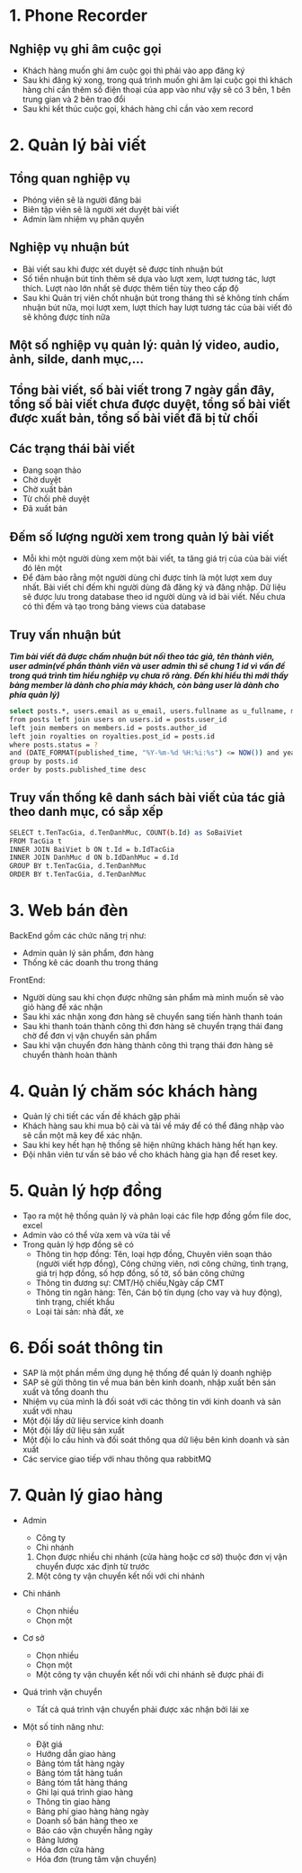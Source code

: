 # 1. Phone Recorder
## Nghiệp vụ ghi âm cuộc gọi
  - Khách hàng muốn ghi âm cuộc gọi thì phải vào app đăng ký
  - Sau khi đăng ký xong, trong quá trình muốn ghi âm lại cuộc gọi thì khách hàng chỉ cần thêm số điện thoại của app vào như vậy sẽ có 3 bên, 1 bên trung gian và 2 bên trao đổi
  - Sau khi kết thúc cuộc gọi, khách hàng chỉ cần vào xem record

# 2. Quản lý bài viết
## Tổng quan nghiệp vụ
  - Phóng viên sẽ là người đăng bài
  - Biên tập viên sẽ là người xét duyệt bài viết
  - Admin làm nhiệm vụ phân quyền

## Nghiệp vụ nhuận bút
  - Bài viết sau khi được xét duyệt sẽ được tính nhuận bút
  - Số tiền nhuận bút tính thêm sẽ dựa vào lượt xem, lượt tương tác, lượt thích. Lượt nào lớn nhất sẽ được thêm tiền tùy theo cấp độ
  - Sau khi Quản trị viên chốt nhuận bút trong tháng thì sẽ không tính chấm nhuận bút nữa, mọi lượt xem, lượt thích hay lượt tương tác của bài viết đó sẽ không được tính nữa

## Một số nghiệp vụ quản lý: quản lý video, audio, ảnh, silde, danh mục,...

## Tổng bài viết, số bài viết trong 7 ngày gần đây, tổng số bài viết chưa được duyệt, tổng số bài viết được xuất bản, tổng số bài viết đã bị từ chối

## Các trạng thái bài viết
  - Đang soạn thảo
  - Chờ duyệt
  - Chờ xuất bản
  - Từ chối phê duyệt
  - Đã xuất bản

## Đếm số lượng người xem trong quản lý bài viết
- Mỗi khi một người dùng xem một bài viết, ta tăng giá trị của của bài viết đó lên một
- Để đảm bảo rằng một người dùng chỉ được tính là một lượt xem duy nhất. Bài viết chỉ đếm khi người dùng đã đăng ký và đăng nhập. Dữ liệu sẽ được lưu trong database theo id người dùng và id bài viết. Nếu chưa có thì đếm và tạo trong bảng views của database

## Truy vấn nhuận bút
***Tìm bài viết đã được chấm nhuận bút nối theo tác giả, tên thành viên, user admin(về phần thành viên và user admin thì sẽ chung 1 id vì vấn đề trong quá trình tìm hiểu nghiệp vụ chưa rõ ràng. Đến khi hiểu thì mới thấy bảng member là dành cho phía máy khách, còn bảng user là dành cho phía quản lý)***
```sh
select posts.*, users.email as u_email, users.fullname as u_fullname, members.email as m_email, royalties.status as royalties_status, royalties.interactive_royalties_notes, royalties.interactive_royalties, posts.id as total_like, posts.id as total_comment, posts.id as total_views, members.name as m_fullname 
from posts left join users on users.id = posts.user_id 
left join members on members.id = posts.author_id 
left join royalties on royalties.post_id = posts.id 
where posts.status = ? 
and (DATE_FORMAT(published_time, "%Y-%m-%d %H:%i:%s") <= NOW()) and year(posts.published_time) = ? and month(posts.published_time) = ? 
group by posts.id 
order by posts.published_time desc
```

## Truy vấn thống kê danh sách bài viết của tác giả theo danh mục, có sắp xếp
```sh
SELECT t.TenTacGia, d.TenDanhMuc, COUNT(b.Id) as SoBaiViet
FROM TacGia t
INNER JOIN BaiViet b ON t.Id = b.IdTacGia
INNER JOIN DanhMuc d ON b.IdDanhMuc = d.Id
GROUP BY t.TenTacGia, d.TenDanhMuc
ORDER BY t.TenTacGia, d.TenDanhMuc
```


# 3. Web bán đèn
BackEnd gồm các chức năng trị như:
  - Admin quản lý sản phẩm, đơn hàng
  - Thống kê các doanh thu trong tháng

FrontEnd:
  - Người dùng sau khi chọn được những sản phẩm mà mình muốn sẽ vào giỏ hàng để xác nhận
  - Sau khi xác nhận xong đơn hàng sẽ chuyển sang tiến hành thanh toán
  - Sau khi thanh toán thành công thì đơn hàng sẽ chuyển trạng thái đang chờ để đơn vị vận chuyển sản phẩm
  - Sau khi vận chuyển đơn hàng thành công thì trạng thái đơn hàng sẽ chuyển thành hoàn thành

# 4. Quản lý chăm sóc khách hàng
- Quản lý chi tiết các vấn đề khách gặp phải
- Khách hàng sau khi mua bộ cài và tải về máy để có thể đăng nhập vào sẽ cần một mã key để xác nhận.
- Sau khi key hết hạn hệ thống sẽ hiện những khách hàng hết hạn key.
- Đội nhân viên tư vấn sẽ báo về cho khách hàng gia hạn để reset key.


# 5. Quản lý hợp đồng
- Tạo ra một hệ thống quản lý và phân loại các file hợp đồng gồm file doc, excel
- Admin vào có thể vừa xem và vừa tải về
- Trong quản lý hợp đồng sẽ có 
  - Thông tin hợp đồng: Tên, loại hợp đồng, Chuyên viên soạn thảo (người viết hợp đồng), Công chứng viên, nơi công chứng, tình trạng, giá trị hợp đồng, số hợp đồng, số tờ, số bản công chứng
  - Thông tin đương sự: CMT/Hộ chiếu,Ngày cấp CMT
  - Thông tin ngân hàng: Tên, Cán bộ tín dụng (cho vay và huy động), tình trạng, chiết khấu
  - Loại tài sản: nhà đất, xe 

# 6. Đối soát thông tin
- SAP là một phần mềm ứng dụng hệ thống để quản lý doanh nghiệp
- SAP sẽ gửi thông tin về mua bán bên kinh doanh, nhập xuất bên sản xuất và tổng doanh thu
- Nhiệm vụ của mình là đối soát với các thông tin với kinh doanh và sản xuất với nhau
- Một đội lấy dữ liệu service kinh doanh
- Một đội lấy dữ liệu sản xuất
- Một đội lo cấu hình và đối soát thông qua dữ liệu bên kinh doanh và sản xuất
- Các service giao tiếp với nhau thông qua rabbitMQ

# 7. Quản lý giao hàng
- Admin
  - Công ty
  - Chi nhánh
  
  1) Chọn được nhiều chi nhánh (cửa hàng hoặc cơ sở) thuộc đơn vị vận chuyển được xác định từ trước
  2) Một công ty vận chuyển kết nối với chi nhánh

- Chi nhánh 
    - Chọn nhiều
    - Chọn một

- Cơ sở
  - Chọn nhiều
  - Chọn một
  - Một công ty vận chuyển kết nối với chi nhánh sẽ được phái đi

- Quá trình vận chuyển 
  - Tất cả quá trình vận chuyển phải được xác nhận bởi lái xe

- Một số tính năng như:
  - Đặt giá
  - Hướng dẫn giao hàng
  - Bảng tóm tắt hàng ngày 
  - Bảng tóm tắt hàng tuần
  - Bảng tóm tắt hàng tháng
  - Ghi lại quá trình giao hàng
  - Thông tin giao hàng
  - Bảng phí giao hàng hàng ngày
  - Doanh số bán hàng theo xe
  - Báo cáo vận chuyển hằng ngày
  - Bảng lương
  - Hóa đơn cửa hàng
  - Hóa đơn (trung tâm vận chuyển)
